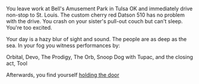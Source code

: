 You leave work at Bell's Amusement Park in Tulsa OK and
immediately drive non-stop to St. Louis.  The custom cherry
red Datson 510 has no problem with the drive. 
You crash on your sister's pull-out couch but can't sleep.
You're too excited.

Your day is a hazy blur of sight and sound.  The people are as
deep as the sea.  In your fog you
witness performances by:

Orbital,
Devo,
The Prodigy,
The Orb,
Snoop Dog with Tupac,
and the closing act, Tool

Afterwards, you find yourself [holding the door](../hold_the_door/hodor.md)